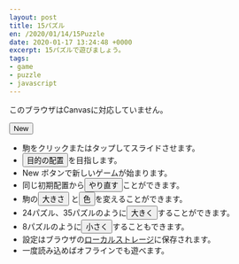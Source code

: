 ```yaml
---
layout: post
title: 15パズル
en: /2020/01/14/15Puzzle
date: 2020-01-17 13:24:48 +0000
excerpt: 15パズルで遊びましょう。
tags:
- game
- puzzle
- javascript
---
```

<canvas id="canvas">このブラウザはCanvasに対応していません。</canvas>
<div id="message"></div>
<div id="lang" style="display: none;">ja</div>
<button id="new" onclick="board.newGame()">New</button>
<script src="/js/15.js"></script>

- 駒をクリックまたはタップしてスライドさせます。
- <button onclick="board.showGoal()">目的の配置</button>を目指します。
- New ボタンで新しいゲームが始まります。
- 同じ初期配置から<button onclick="board.restartGame()">やり直す</button>ことができます。
- 駒の<button onclick="board.changeTileSize()">大きさ</button>
と<button onclick="board.changeMode()">色</button>を変えることができます。
- 24パズル、35パズルのように<button onclick="board.incPuzzleSize()">大きく</button>することができます。
- 8パズルのように<button onclick="board.decPuzzleSize()">小さく</button>することもできます。
- 設定はブラウザの[ローカルストレージ](https://ja.wikipedia.org/wiki/%E3%82%A6%E3%82%A7%E3%83%96%E3%82%B9%E3%83%88%E3%83%AC%E3%83%BC%E3%82%B8)に保存されます。
- 一度読み込めばオフラインでも遊べます。
